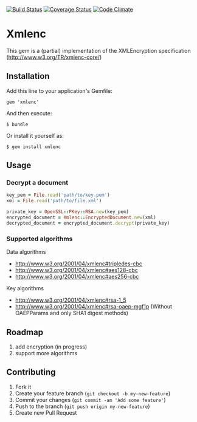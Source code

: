 [![Build Status](https://travis-ci.org/digidentity/xmlenc.svg)](https://travis-ci.org/digidentity/xmlenc)
[![Coverage Status](https://coveralls.io/repos/digidentity/xmlenc/badge.svg?branch=master&service=github)](https://coveralls.io/github/digidentity/xmlenc?branch=master)
[![Code Climate](https://codeclimate.com/github/digidentity/xmlenc/badges/gpa.svg)](https://codeclimate.com/github/digidentity/xmlenc)

# Xmlenc

This gem is a (partial) implementation of the XMLEncryption specification (http://www.w3.org/TR/xmlenc-core/)

## Installation

Add this line to your application's Gemfile:

    gem 'xmlenc'

And then execute:

    $ bundle

Or install it yourself as:

    $ gem install xmlenc

## Usage

### Decrypt a document

```ruby
key_pem = File.read('path/to/key.pem')
xml = File.read('path/to/file.xml')

private_key = OpenSSL::PKey::RSA.new(key_pem)
encrypted_document = Xmlenc::EncryptedDocument.new(xml)
decrypted_document = encrypted_document.decrypt(private_key)
```

### Supported algorithms

Data algorithms
* http://www.w3.org/2001/04/xmlenc#tripledes-cbc
* http://www.w3.org/2001/04/xmlenc#aes128-cbc
* http://www.w3.org/2001/04/xmlenc#aes256-cbc

Key algorithms

* http://www.w3.org/2001/04/xmlenc#rsa-1_5
* http://www.w3.org/2001/04/xmlenc#rsa-oaep-mgf1p (Without OAEPParams and only SHA1 digest methods)


## Roadmap
1. add encryption (in progress)
2. support more algorithms

## Contributing

1. Fork it
2. Create your feature branch (`git checkout -b my-new-feature`)
3. Commit your changes (`git commit -am 'Add some feature'`)
4. Push to the branch (`git push origin my-new-feature`)
5. Create new Pull Request
